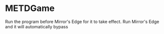 # METDGame

Run the program before Mirror's Edge for it to take effect.
Run Mirror's Edge and it will automatically bypass
